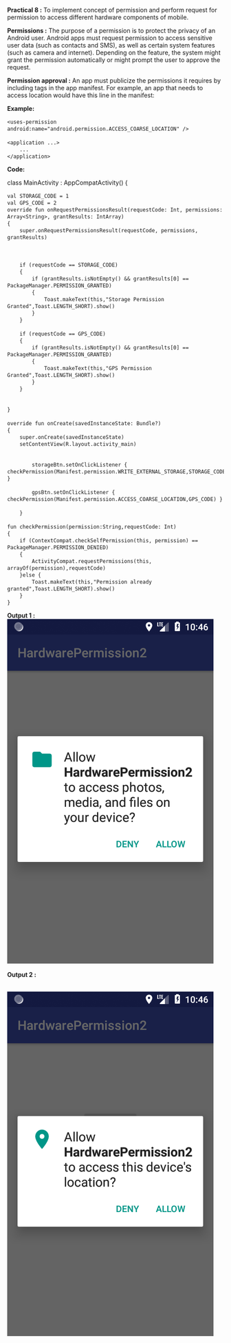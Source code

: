 **Practical 8 :** To implement concept of permission and perform request for permission to access different hardware components of mobile. 

**Permissions :** The purpose of a permission is to protect the privacy of an Android user. Android apps must request permission to access sensitive user data (such as contacts and SMS), as well as certain system features (such as camera and internet). Depending on the feature, the system might grant the permission automatically or might prompt the user to approve the request. 

**Permission approval :** An app must publicize the permissions it requires by including <uses-permission> tags in the app manifest. For example, an app that needs to access location would have this line in the manifest: 
    
**Example:**    <manifest xmlns:android="http://schemas.android.com/apk/res/android"
    package="com.example.harpreet_singh.hardwarepermission2">

    <uses-permission android:name="android.permission.ACCESS_COARSE_LOCATION" />

    <application ...>
        ...
    </application>
</manifest>


**Code:** 

class MainActivity : AppCompatActivity()
{



    val STORAGE_CODE = 1
    val GPS_CODE = 2
    override fun onRequestPermissionsResult(requestCode: Int, permissions: Array<String>, grantResults: IntArray)
    {
        super.onRequestPermissionsResult(requestCode, permissions, grantResults)



        if (requestCode == STORAGE_CODE)
        {
            if (grantResults.isNotEmpty() && grantResults[0] == PackageManager.PERMISSION_GRANTED)
            {
                Toast.makeText(this,"Storage Permission Granted",Toast.LENGTH_SHORT).show()
            }
        }

        if (requestCode == GPS_CODE)
        {
            if (grantResults.isNotEmpty() && grantResults[0] == PackageManager.PERMISSION_GRANTED)
            {
                Toast.makeText(this,"GPS Permission Granted",Toast.LENGTH_SHORT).show()
            }
        }


    }

    override fun onCreate(savedInstanceState: Bundle?)
    {
        super.onCreate(savedInstanceState)
        setContentView(R.layout.activity_main)


            storageBtn.setOnClickListener { checkPermission(Manifest.permission.WRITE_EXTERNAL_STORAGE,STORAGE_CODE) }

            gpsBtn.setOnClickListener { checkPermission(Manifest.permission.ACCESS_COARSE_LOCATION,GPS_CODE) }

        }

    fun checkPermission(permission:String,requestCode: Int)
    {
        if (ContextCompat.checkSelfPermission(this, permission) == PackageManager.PERMISSION_DENIED)
        {
            ActivityCompat.requestPermissions(this, arrayOf(permission),requestCode)
        }else {
            Toast.makeText(this,"Permission already granted",Toast.LENGTH_SHORT).show()
        }
    }
    
**Output 1 :** 
        <br>![Hills](https://raw.githubusercontent.com/harpreetayali/standstorm/master/Screenshot_1574140565.png )
    
   **Output 2 :** 
    
<br>![Hills](https://raw.githubusercontent.com/harpreetayali/standstorm/master/Screenshot_1574140575.png)
    
    